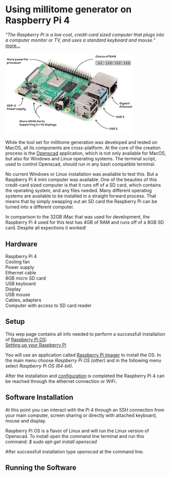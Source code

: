 # Using millitome generator on Raspberry Pi 4

*"The Raspberry Pi is a low cost, credit-card sized computer that plugs into a computer monitor or TV, and uses a standard keyboard and mouse."* [more...](https://www.raspberrypi.org/help/what-%20is-a-raspberry-pi/)

<img src="images/raspi4-1.png" width="400">

While the tool set for millitome generation was developed and tested on MacOS, all its components are cross-platform. At the core of the creation process is the [Openscad](https://openscad.org) application, which is not only available for MacOS, but also for Windows and Linux operating systems. The terminal script, used to control Openscad, *should* run in any bash compatible terminal.

No current Windows or Linux installation was available to test this. But a Raspberry Pi 4 mini computer was available. One of the beauties of this credit-card sized computer is that it runs off of a SD card, which contains the operating system, and any files needed. Many different operating systems are available to be installed in a straight forward process. That means that by simply swapping out an SD card the Raspberry Pi can be turned into a different computer. 

In comparison to the 32GB iMac that was used for development, the Raspberry Pi 4 used for this test has 4GB of RAM and runs off of a 8GB SD card. Despite all expections it worked!

## Hardware

Raspberry Pi 4<br> 
Cooling fan<br>
Power supply<br>
Ethernet cable<br>
8GB micro SD card<br>
USB keyboard<br>
Display<br>
USB mouse<br>
Cables, adapters<br>
Computer with access to SD card reader

## Setup

This wep page contains all info needed to perform a successfull installation of [Raspberry Pi OS](https://www.raspberrypi.com/documentation/computers/os.html#introduction):<br>
[Setting up your Raspberry Pi](https://www.raspberrypi.com/documentation/computers/getting-started.html)

You will use an application called [Raspberry Pi Imager](https://www.raspberrypi.com/software/) to install the OS. In the main menu choose *Raspberry Pi OS (other)* and in the following menu select *Raspberry Pi OS (64-bit)*.

After the installation and [configuration](https://www.raspberrypi.com/documentation/computers/getting-started.html#using-raspberry-pi-imager) is completed the Raspberry Pi 4 can be reached through the ethernet connection or WiFi.

## Software Installation

At this point you can interact with the Pi 4 through an SSH connection from your main computer, screen sharing or directly with attached keyboard, mouse and display.

Raspberry Pi OS is a flavor of Linux and will run the Linux version of Openscad. 
To install open the command line terminal and run this command:
*$ sudo apt-get install openscad*

After successfull installation type *openscad* at the command line.



## Running the Software
